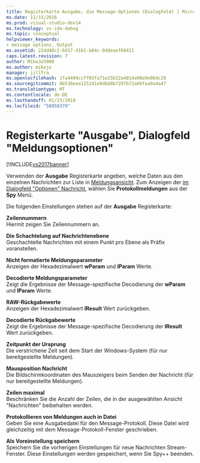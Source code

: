 ```yaml
---
title: Registerkarte Ausgabe, die Message-Optionen (Dialogfeld) | Microsoft-Dokumentation
ms.date: 11/15/2016
ms.prod: visual-studio-dev14
ms.technology: vs-ide-debug
ms.topic: conceptual
helpviewer_keywords:
- message options, Output
ms.assetid: 22dd48c2-6d17-41b1-b84c-9ddeaef68411
caps.latest.revision: 7
author: MikeJo5000
ms.author: mikejo
manager: jillfra
ms.openlocfilehash: 1fa4494ccff03fa71e25b32a4814a98a9e06dc28
ms.sourcegitcommit: 8b538eea125241e9d6d8b7297b72a66faa9a4a47
ms.translationtype: MT
ms.contentlocale: de-DE
ms.lasthandoff: 01/23/2019
ms.locfileid: "58958379"
---
```

# <a name="output-tab-message-options-dialog-box"></a>Registerkarte "Ausgabe", Dialogfeld "Meldungsoptionen"
[!INCLUDE[vs2017banner](../includes/vs2017banner.md)]

Verwenden der **Ausgabe** Registerkarte angeben, welche Daten aus den einzelnen Nachrichten zur Liste in [Meldungsansicht](../debugger/messages-view.md). Zum Anzeigen der [im Dialogfeld "Optionen" Nachricht](../debugger/message-options-dialog-box.md), wählen Sie **Protokollmeldungen** aus der **Spy** Menü.  
  
 Die folgenden Einstellungen stehen auf der **Ausgabe** Registerkarte:  
  
 **Zeilennummern**  
 Hiermit zeigen Sie Zeilennummern an.  
  
 **Die Schachtelung auf Nachrichtenebene**  
 Geschachtelte Nachrichten mit einem Punkt pro Ebene als Präfix voranstellen.  
  
 **Nicht formatierte Meldungsparameter**  
 Anzeigen der Hexadezimalwert **wParam** und **lParam** Werte.  
  
 **Decodierte Meldungsparameter**  
 Zeigt die Ergebnisse der Message-spezifische Decodierung der **wParam** und **lParam** Werte.  
  
 **RAW-Rückgabewerte**  
 Anzeigen der Hexadezimalwert **lResult** Wert zurückgeben.  
  
 **Decodierte Rückgabewerte**  
 Zeigt die Ergebnisse der Message-spezifische Decodierung der **lResult** Wert zurückgeben.  
  
 **Zeitpunkt der Ursprung**  
 Die verstrichene Zeit seit dem Start der Windows-System (für nur bereitgestellte Meldungen).  
  
 **Mausposition Nachricht**  
 Die Bildschirmkoordinaten des Mauszeigers beim Senden der Nachricht (für nur bereitgestellte Meldungen).  
  
 **Zeilen maximal**  
 Beschränken Sie die Anzahl der Zeilen, die in der ausgewählten Ansicht "Nachrichten" beibehalten werden.  
  
 **Protokollieren von Meldungen auch in Datei**  
 Geben Sie eine Ausgabedatei für den Message-Protokoll. Diese Datei wird gleichzeitig mit dem Message-Protokoll-Fenster geschrieben.  
  
 **Als Voreinstellung speichern**  
 Speichern Sie die vorherigen Einstellungen für neue Nachrichten Stream-Fenster. Diese Einstellungen werden gespeichert, wenn Sie Spy++ beenden.

